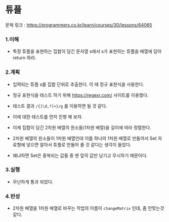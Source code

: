 # 튜플

문제 링크 : https://programmers.co.kr/learn/courses/30/lessons/64065

### 1.이해

- 특정 튜플을 표현하는 집합이 담긴 문자열 s에서 s가 표현하는 튜플을 배열에 담아 return 하라.

### 2.계획

- 입력되는 튜플 s를 집합 단위로 추출한다. 이 때 정규 표현식을 사용한다.
- 정규 표현식을 테스트 하기 위해 https://regexr.com/ 사이트를 이용했다.
- 테스트 결과 `/{[\d,?]+}/g` 를 이용하면 될 것 같다.
- 이에 대한 테스트를 먼저 진행 해 보자.

- 이제 집합이 담긴 2차원 배열의 원소들(1차원 배열)을 길이에 따라 정렬한다.

- 2차원 배열의 원소들이 1차원 배열인데 이를 하나의 1차원 배열로 만들어서 Set 자료형에 넣으면 알아서 튜플로 만들어 줄 것 같다는 생각이 들었다.
- 왜냐하면 Set은 중복되는 값들 중 맨 앞의 값만 남기고 무시하기 때문이다.

### 3.실행

- 무난하게 통과 되었다.

### 4.반성

- 2차원 배열을 1차원 배열로 바꾸는 작업의 이름이 `changeMatrix` 인데, 좀 안맞는것 같다.

